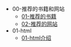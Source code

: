 <!-- docs/_sidebar.md -->
<!-- 侧边栏目录 -->

* 00-推荐的书籍和网站
  * [01-推荐的书籍](/00-推荐的书籍和网站/01-推荐的书籍)
  * [02-推荐的网站](/00-推荐的书籍和网站/02-推荐的网站)
* 01-html
  * [01-html介绍](/01-html备忘/01-html介绍.md)